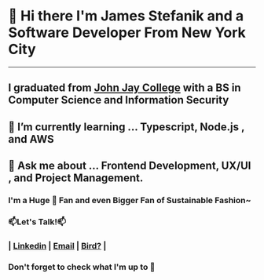 # 👋 Hi there I'm James Stefanik and a Software Developer From New York City
---
## I graduated from [John Jay College](http://jjay.smartcatalogiq.com/en/2019-2020/Undergraduate-Bulletin/Majors/Computer-Science-and-Information-Security-Bachelor-of-Science) with a BS in Computer Science and Information Security

## 🌱 I’m currently learning ... Typescript, Node.js , and AWS
## 💬 Ask me about ... Frontend Development, UX/UI , and Project Management. 

### I'm a Huge 🍩 Fan and even Bigger Fan of Sustainable Fashion~

###  📫Let's Talk!📫

### | [Linkedin](https://www.linkedin.com/in/james-stefanik-532382a4/) | [Email](james.stefanik@gmail.com) | [Bird?](https://www.youtube.com/watch?v=9Gc4QTqslN4) |


### Don't forget to check what I'm up to 💖

<!--
**hiityu/hiityu** is a ✨ _special_ ✨ repository because its `README.md` (this file) appears on your GitHub profile.

Here are some ideas to get you started:

- 🔭 I’m currently working on ...
- 🌱 I’m currently learning ...
- 👯 I’m looking to collaborate on ...
- 🤔 I’m looking for help with ...
- 💬 Ask me about ...
- 📫 How to reach me: ...
- 😄 Pronouns: ...
- ⚡ Fun fact: ...
-->
